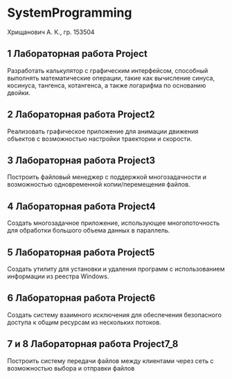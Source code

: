 # SystemProgramming
Хрищанович А. К., гр. 153504
## 1 Лабораторная работа Project
Разработать калькулятор с графическим интерфейсом, способный выполнять математические операции, такие как вычисление синуса, косинуса, тангенса, котангенса, а также логарифма по основанию двойки.
## 2 Лабораторная работа Project2
Реализовать графическое приложение для анимации движения объектов с возможностью настройки траектории и скорости.
## 3 Лабораторная работа Project3
Построить файловый менеджер с поддержкой многозадачности и возможностью одновременной копии/перемещения файлов.
## 4 Лабораторная работа Project4
Создать многозадачное приложение, использующее многопоточность для обработки большого объема данных в параллель.
## 5 Лабораторная работа Project5
Создать утилиту для установки и удаления программ с использованием информации из реестра Windows.
## 6 Лабораторная работа Project6
Создать систему взаимного исключения для обеспечения безопасного доступа к общим ресурсам из нескольких потоков.
## 7 и 8 Лабораторная работа Project7_8
Построить систему передачи файлов между клиентами через сеть с возможностью выбора и отправки файлов